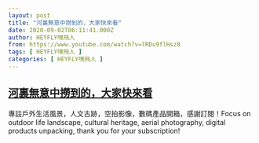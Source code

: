```yaml
---
layout: post
title: "河裏無意中撈到的，大家快來看"
date: 2020-09-02T06:11:41.000Z
author: HEYFLY嘿飛人
from: https://www.youtube.com/watch?v=lRDu9flHsz8
tags: [ HEYFLY嘿飛人 ]
categories: [ HEYFLY嘿飛人 ]
---
```

<!--1599027101000-->
[河裏無意中撈到的，大家快來看](https://www.youtube.com/watch?v=lRDu9flHsz8)
------

<div>
專註戶外生活風景，人文古跡，空拍影像，數碼產品開箱，感謝訂閱！Focus on outdoor life landscape, cultural heritage, aerial photography, digital products unpacking, thank you for your subscription!
</div>
